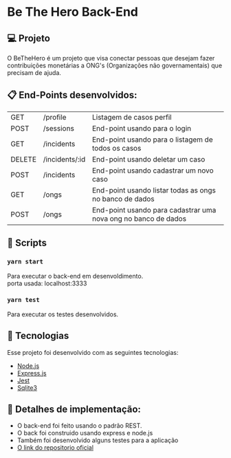 # Be The Hero Back-End

## 💻 Projeto
<p> O BeTheHero é um projeto que visa conectar pessoas que desejam fazer contribuições monetárias a 
ONG's (Organizações não governamentais) que precisam de ajuda.</p>

## :clipboard: End-Points desenvolvidos:
<table>
  <tr>
   <td> GET </td> <td>/profile</td><td> Listagem de casos perfil</rd>
  </tr>
  <tr>
   <td> POST </td> <td>/sessions</td><td> End-point usando para o login </td>
  </tr>
   <tr>
   <td> GET </td> <td>/incidents</td><td> End-point usando para o listagem de todos os casos </td>
  </tr>
  <tr>
   <td> DELETE </td> <td>/incidents/:id</td><td> End-point usando deletar um caso </td>
  </tr>
   <tr>
    <td> POST </td> <td>/incidents</td><td> End-point usando cadastrar um novo caso </td>
  </tr>
  <tr>
    <td> GET </td> <td>/ongs</td><td> End-point usando listar todas as ongs no banco de dados </td>
  </tr>
  <tr>
    <td> POST </td> <td>/ongs</td><td> End-point usando para cadastrar uma nova ong no banco de dados </td>
  </tr>
<table/>  

## :hammer: Scripts

### `yarn start`

Para executar o back-end em desenvoldimento.<br>
porta usada: localhost:3333

### `yarn test`

Para executar os testes desenvolvidos.<br>


## :rocket: Tecnologias

Esse projeto foi desenvolvido com as seguintes tecnologias:

- [Node.js](https://reactjs.org)
- [Express.js](https://expressjs.com/)
- [Jest](https://jestjs.io/)
- [Sqlite3](https://www.sqlite.org/index.html)


## :page_facing_up: Detalhes de implementação:
- O back-end foi feito usando o padrão REST.
- O back foi construido usando express e node.js
- Também foi desenvolvido alguns testes para a aplicação
- [O link do repositorio oficial](https://github.com/Rocketseat/semana-omnistack-11)
